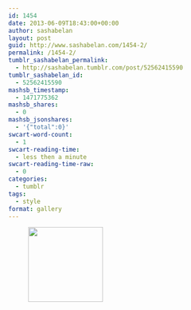```yaml
---
id: 1454
date: 2013-06-09T18:43:00+00:00
author: sashabelan
layout: post
guid: http://www.sashabelan.com/1454-2/
permalink: /1454-2/
tumblr_sashabelan_permalink:
  - http://sashabelan.tumblr.com/post/52562415590
tumblr_sashabelan_id:
  - 52562415590
mashsb_timestamp:
  - 1471775362
mashsb_shares:
  - 0
mashsb_jsonshares:
  - '{"total":0}'
swcart-word-count:
  - 1
swcart-reading-time:
  - less then a minute
swcart-reading-time-raw:
  - 0
categories:
  - tumblr
tags:
  - style
format: gallery
---
```

<div id='gallery-437' class='gallery galleryid-1454 gallery-columns-3 gallery-size-thumbnail'>
  <figure class='gallery-item'> 
  
  <div class='gallery-icon landscape'>
    <a href='http://www.sashabelan.ru/1454-2/attachment/1455/'><img width="150" height="150" src="http://www.sashabelan.ru/wp-content/uploads/2013/06/tumblr_mo52no78gC1qarj97o1_1280-150x150.jpg" class="attachment-thumbnail size-thumbnail" alt="" /></a>
  </div></figure>
</div>